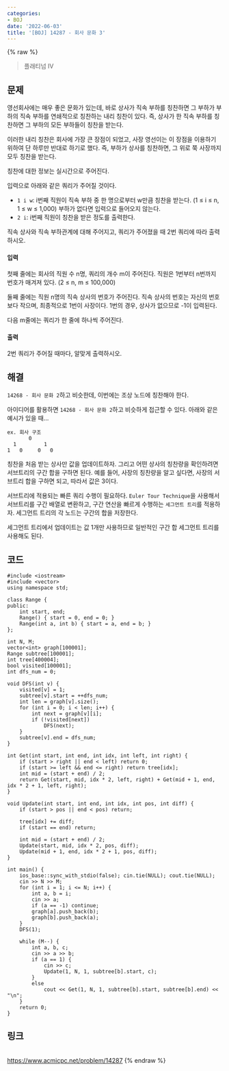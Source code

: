 ```yaml
---
categories:
- BOJ
date: '2022-06-03'
title: '[BOJ] 14287 - 회사 문화 3'
---
```


{% raw %}
> 플래티넘 IV<br>

## 문제
영선회사에는 매우 좋은 문화가 있는데, 바로 상사가 직속 부하를 칭찬하면 그 부하가 부하의 직속 부하를 연쇄적으로 칭찬하는 내리 칭찬이 있다. 즉, 상사가 한 직속 부하를 칭찬하면 그 부하의 모든 부하들이 칭찬을 받는다.

이러한 내리 칭찬은 회사에 가장 큰 장점이 되었고, 사장 영선이는 이 장점을 이용하기 위하여 단 하루만 반대로 하기로 했다. 즉, 부하가 상사를 칭찬하면, 그 위로 쭉 사장까지 모두 칭찬을 받는다.

칭찬에 대한 정보는 실시간으로 주어진다.

입력으로 아래와 같은 쿼리가 주어질 것이다.

-   `1 i w`: i번째 직원이 직속 부하 중 한 명으로부터 w만큼 칭찬을 받는다. (1 ≤ i ≤ n, 1 ≤ w ≤ 1,000) 부하가 없다면 입력으로 들어오지 않는다.
-   `2 i`: i번째 직원이 칭찬을 받은 정도를 출력한다.

직속 상사와 직속 부하관계에 대해 주어지고, 쿼리가 주어졌을 때 2번 쿼리에 따라 출력하시오.

#### 입력
첫째 줄에는 회사의 직원 수 n명, 쿼리의 개수 m이 주어진다. 직원은 1번부터 n번까지 번호가 매겨져 있다. (2 ≤ n, m ≤ 100,000)

둘째 줄에는 직원 n명의 직속 상사의 번호가 주어진다. 직속 상사의 번호는 자신의 번호보다 작으며, 최종적으로 1번이 사장이다. 1번의 경우, 상사가 없으므로 -1이 입력된다.

다음 m줄에는 쿼리가 한 줄에 하나씩 주어진다.

#### 출력
2번 쿼리가 주어질 때마다, 알맞게 출력하시오.

## 해결
`14268 - 회사 문화 2`하고 비슷한데, 이번에는 조상 노드에 칭찬해야 한다.

아이디어를 활용하면 `14268 - 회사 문화 2`하고 비슷하게 접근할 수 있다. 아래와 같은 예시가 있을 때...
```
ex. 회사 구조
       0
  1         1
1   0     0   0
```
칭찬을 처음 받는 상사만 값을 업데이트하자. 그리고 어떤 상사의 칭찬량을 확인하려면 서브트리의 구간 합을 구하면 된다. 예를 들어, 사장의 칭찬량을 알고 싶다면, 사장의 서브트리 합을 구하면 되고, 따라서 값은 3이다.

서브트리에 적용되는 빠른 쿼리 수행이 필요하다. `Euler Tour Technique`을 사용해서 서브트리를 구간 배열로 변환하고, 구간 연산을 빠르게 수행하는 `세그먼트 트리`를 적용하자. 세그먼트 트리의 각 노드는 구간의 합을 저장한다.

세그먼트 트리에서 업데이트는 값 1개만 사용하므로 일반적인 구간 합 세그먼트 트리를 사용해도 된다.

## 코드
```
#include <iostream>
#include <vector>
using namespace std;

class Range {
public:
	int start, end;
	Range() { start = 0, end = 0; }
	Range(int a, int b) { start = a, end = b; }
};

int N, M;
vector<int> graph[100001];
Range subtree[100001];
int tree[400004];
bool visited[100001];
int dfs_num = 0;

void DFS(int v) {
	visited[v] = 1;
	subtree[v].start = ++dfs_num;
	int len = graph[v].size();
	for (int i = 0; i < len; i++) {
		int next = graph[v][i];
		if (!visited[next])
			DFS(next);
	}
	subtree[v].end = dfs_num;
}

int Get(int start, int end, int idx, int left, int right) {
	if (start > right || end < left) return 0;
	if (start >= left && end <= right) return tree[idx];
	int mid = (start + end) / 2;
	return Get(start, mid, idx * 2, left, right) + Get(mid + 1, end, idx * 2 + 1, left, right);
}

void Update(int start, int end, int idx, int pos, int diff) {
	if (start > pos || end < pos) return;

	tree[idx] += diff;
	if (start == end) return;

	int mid = (start + end) / 2;
	Update(start, mid, idx * 2, pos, diff);
	Update(mid + 1, end, idx * 2 + 1, pos, diff);
}

int main() {
	ios_base::sync_with_stdio(false); cin.tie(NULL); cout.tie(NULL);
	cin >> N >> M;
	for (int i = 1; i <= N; i++) {
		int a, b = i;
		cin >> a;
		if (a == -1) continue;
		graph[a].push_back(b);
		graph[b].push_back(a);
	}
	DFS(1);

	while (M--) {
		int a, b, c;
		cin >> a >> b;
		if (a == 1) {
			cin >> c;
			Update(1, N, 1, subtree[b].start, c);
		}
		else
			cout << Get(1, N, 1, subtree[b].start, subtree[b].end) << "\n";
	}
	return 0;
}
```

## 링크
<br>https://www.acmicpc.net/problem/14287
{% endraw %}